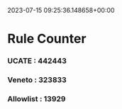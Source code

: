 2023-07-15 09:25:36.148658+00:00
# Rule Counter 
 ### UCATE : 442443

 ### Veneto : 323833

 ### Allowlist : 13929